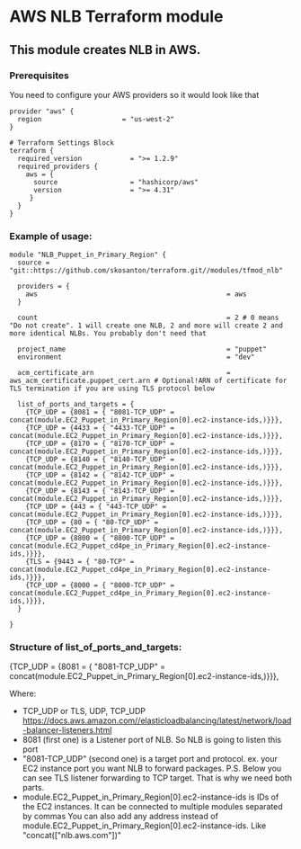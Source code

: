 # AWS NLB Terraform module



## This module creates NLB in AWS.



### Prerequisites 

You need to configure your AWS providers so it would look like that

```
provider "aws" {
  region                    = "us-west-2"
}

# Terraform Settings Block
terraform {
  required_version            = ">= 1.2.9"
  required_providers {
    aws = {
      source                  = "hashicorp/aws"
      version                 = ">= 4.31"
     }
  }
}
```


### Example of usage:

```
module "NLB_Puppet_in_Primary_Region" {
  source = "git::https://github.com/skosanton/terraform.git//modules/tfmod_nlb"

  providers = {
    aws                                               = aws
  }

  count                                               = 2 # 0 means "Do not create". 1 will create one NLB, 2 and more will create 2 and more identical NLBs. You probably don't need that

  project_name                                        = "puppet"
  environment                                         = "dev"

  acm_certificate_arn                                 = aws_acm_certificate.puppet_cert.arn # Optional!ARN of certificate for TLS termination if you are using TLS protocol below
  
  list_of_ports_and_targets = { 
    {TCP_UDP = {8081 = { "8081-TCP_UDP" = concat(module.EC2_Puppet_in_Primary_Region[0].ec2-instance-ids,)}}},
    {TCP_UDP = {4433 = { "4433-TCP_UDP" = concat(module.EC2_Puppet_in_Primary_Region[0].ec2-instance-ids,)}}},
    {TCP_UDP = {8170 = { "8170-TCP_UDP" = concat(module.EC2_Puppet_in_Primary_Region[0].ec2-instance-ids,)}}},
    {TCP_UDP = {8140 = { "8140-TCP_UDP" = concat(module.EC2_Puppet_in_Primary_Region[0].ec2-instance-ids,)}}},
    {TCP_UDP = {8142 = { "8142-TCP_UDP" = concat(module.EC2_Puppet_in_Primary_Region[0].ec2-instance-ids,)}}},
    {TCP_UDP = {8143 = { "8143-TCP_UDP" = concat(module.EC2_Puppet_in_Primary_Region[0].ec2-instance-ids,)}}},
    {TCP_UDP = {443 = { "443-TCP_UDP" = concat(module.EC2_Puppet_in_Primary_Region[0].ec2-instance-ids,)}}},
    {TCP_UDP = {80 = { "80-TCP_UDP" = concat(module.EC2_Puppet_in_Primary_Region[0].ec2-instance-ids,)}}},
    {TCP_UDP = {8800 = { "8800-TCP_UDP" = concat(module.EC2_Puppet_cd4pe_in_Primary_Region[0].ec2-instance-ids,)}}},
    {TLS = {9443 = { "80-TCP" = concat(module.EC2_Puppet_cd4pe_in_Primary_Region[0].ec2-instance-ids,)}}},
    {TCP_UDP = {8000 = { "8000-TCP_UDP" = concat(module.EC2_Puppet_cd4pe_in_Primary_Region[0].ec2-instance-ids,)}}},
  }

}
```

### Structure of list_of_ports_and_targets:
     
  {TCP_UDP = {8081 = { "8081-TCP_UDP" = concat(module.EC2_Puppet_in_Primary_Region[0].ec2-instance-ids,)}}},
  
  Where:
  - TCP_UDP or TLS, UDP, TCP_UDP https://docs.aws.amazon.com//elasticloadbalancing/latest/network/load-balancer-listeners.html
  - 8081 (first one) is a Listener port of NLB. So NLB is going to listen this port
  - "8081-TCP_UDP" (second one) is a target port and protocol. ex. your EC2 instance port you want NLB to forward packages.
      P.S. Below you can see TLS listener forwarding to TCP target. That is why we need both parts.
  -  module.EC2_Puppet_in_Primary_Region[0].ec2-instance-ids  is IDs of the EC2 instances. It can be connected to multiple modules separated by commas
      You can also add any address instead of module.EC2_Puppet_in_Primary_Region[0].ec2-instance-ids. Like "concat(["nlb.aws.com"])"